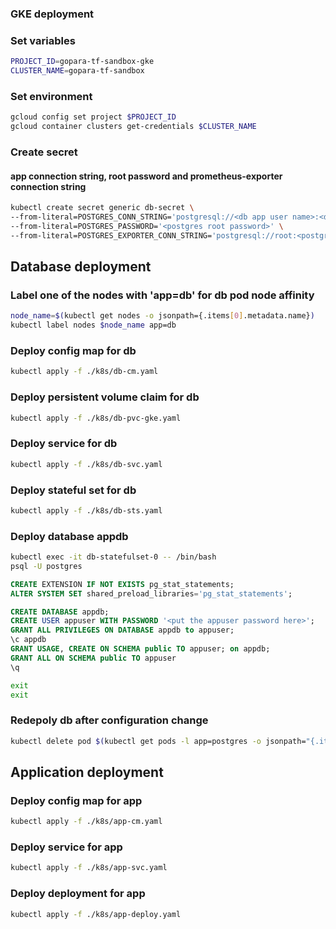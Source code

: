 ### GKE deployment
### Set variables
```sh
PROJECT_ID=gopara-tf-sandbox-gke
CLUSTER_NAME=gopara-tf-sandbox
```

### Set environment 
```sh
gcloud config set project $PROJECT_ID
gcloud container clusters get-credentials $CLUSTER_NAME
```
### Create secret
#### app connection string, root password and prometheus-exporter connection string
```sh
kubectl create secret generic db-secret \ 
--from-literal=POSTGRES_CONN_STRING='postgresql://<db app user name>:<db app user password>@db/appdb' \ 
--from-literal=POSTGRES_PASSWORD='<postgres root password>' \
--from-literal=POSTGRES_EXPORTER_CONN_STRING='postgresql://root:<postgres root password>@db/appdb?sslmode=disable' 
```
## Database deployment
### Label one of the nodes with 'app=db' for db pod node affinity
```sh
node_name=$(kubectl get nodes -o jsonpath={.items[0].metadata.name})
kubectl label nodes $node_name app=db
```
### Deploy config map for db
```sh
kubectl apply -f ./k8s/db-cm.yaml
```
### Deploy persistent volume claim for db
```sh
kubectl apply -f ./k8s/db-pvc-gke.yaml
```
### Deploy service for db
```sh
kubectl apply -f ./k8s/db-svc.yaml
```
### Deploy stateful set for db
```sh
kubectl apply -f ./k8s/db-sts.yaml
```

### Deploy database appdb
```sh
kubectl exec -it db-statefulset-0 -- /bin/bash
psql -U postgres
```
```sql
CREATE EXTENSION IF NOT EXISTS pg_stat_statements;
ALTER SYSTEM SET shared_preload_libraries='pg_stat_statements';

CREATE DATABASE appdb;
CREATE USER appuser WITH PASSWORD '<put the appuser password here>';
GRANT ALL PRIVILEGES ON DATABASE appdb to appuser;
\c appdb
GRANT USAGE, CREATE ON SCHEMA public TO appuser; on appdb;
GRANT ALL ON SCHEMA public TO appuser
\q
```
```sh
exit
exit
```
### Redepoly db after configuration change
```sh
kubectl delete pod $(kubectl get pods -l app=postgres -o jsonpath="{.items[0].metadata.name}")
```

## Application deployment
### Deploy config map for app
```sh
kubectl apply -f ./k8s/app-cm.yaml
```
### Deploy service for app
```sh
kubectl apply -f ./k8s/app-svc.yaml
```
### Deploy deployment for app
```sh
kubectl apply -f ./k8s/app-deploy.yaml
```
